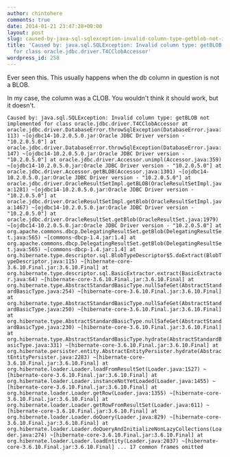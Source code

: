 ```yaml
---
author: chintohere
comments: true
date: 2014-01-21 23:47:28+00:00
layout: post
slug: caused-by-java-sql-sqlexception-invalid-column-type-getblob-not-implemented-for-class-oracle-jdbc-driver-t4cclobaccessor
title: 'Caused by: java.sql.SQLException: Invalid column type: getBLOB not implemented
  for class oracle.jdbc.driver.T4CClobAccessor'
wordpress_id: 258
---
```


Ever seen this. This usually happens when the db column in question is not a BLOB.

In my case, the column was a CLOB. You wouldn't think it should work, but it doesn't.

`
Caused by: java.sql.SQLException: Invalid column type: getBLOB not implemented for class oracle.jdbc.driver.T4CClobAccessor
	at oracle.jdbc.driver.DatabaseError.throwSqlException(DatabaseError.java:113) ~[ojdbc14-10.2.0.5.0.jar:Oracle JDBC Driver version - "10.2.0.5.0"]
	at oracle.jdbc.driver.DatabaseError.throwSqlException(DatabaseError.java:147) ~[ojdbc14-10.2.0.5.0.jar:Oracle JDBC Driver version - "10.2.0.5.0"]
	at oracle.jdbc.driver.Accessor.unimpl(Accessor.java:359) ~[ojdbc14-10.2.0.5.0.jar:Oracle JDBC Driver version - "10.2.0.5.0"]
	at oracle.jdbc.driver.Accessor.getBLOB(Accessor.java:1301) ~[ojdbc14-10.2.0.5.0.jar:Oracle JDBC Driver version - "10.2.0.5.0"]
	at oracle.jdbc.driver.OracleResultSetImpl.getBLOB(OracleResultSetImpl.java:1281) ~[ojdbc14-10.2.0.5.0.jar:Oracle JDBC Driver version - "10.2.0.5.0"]
	at oracle.jdbc.driver.OracleResultSetImpl.getBlob(OracleResultSetImpl.java:1467) ~[ojdbc14-10.2.0.5.0.jar:Oracle JDBC Driver version - "10.2.0.5.0"]
	at oracle.jdbc.driver.OracleResultSet.getBlob(OracleResultSet.java:1979) ~[ojdbc14-10.2.0.5.0.jar:Oracle JDBC Driver version - "10.2.0.5.0"]
	at org.apache.commons.dbcp.DelegatingResultSet.getBlob(DelegatingResultSet.java:565) ~[commons-dbcp-1.4.jar:1.4]
	at org.apache.commons.dbcp.DelegatingResultSet.getBlob(DelegatingResultSet.java:565) ~[commons-dbcp-1.4.jar:1.4]
	at org.hibernate.type.descriptor.sql.BlobTypeDescriptor$5.doExtract(BlobTypeDescriptor.java:115) ~[hibernate-core-3.6.10.Final.jar:3.6.10.Final]
	at org.hibernate.type.descriptor.sql.BasicExtractor.extract(BasicExtractor.java:64) ~[hibernate-core-3.6.10.Final.jar:3.6.10.Final]
	at org.hibernate.type.AbstractStandardBasicType.nullSafeGet(AbstractStandardBasicType.java:254) ~[hibernate-core-3.6.10.Final.jar:3.6.10.Final]
	at org.hibernate.type.AbstractStandardBasicType.nullSafeGet(AbstractStandardBasicType.java:250) ~[hibernate-core-3.6.10.Final.jar:3.6.10.Final]
	at org.hibernate.type.AbstractStandardBasicType.nullSafeGet(AbstractStandardBasicType.java:230) ~[hibernate-core-3.6.10.Final.jar:3.6.10.Final]
	at org.hibernate.type.AbstractStandardBasicType.hydrate(AbstractStandardBasicType.java:331) ~[hibernate-core-3.6.10.Final.jar:3.6.10.Final]
	at org.hibernate.persister.entity.AbstractEntityPersister.hydrate(AbstractEntityPersister.java:2283) ~[hibernate-core-3.6.10.Final.jar:3.6.10.Final]
	at org.hibernate.loader.Loader.loadFromResultSet(Loader.java:1527) ~[hibernate-core-3.6.10.Final.jar:3.6.10.Final]
	at org.hibernate.loader.Loader.instanceNotYetLoaded(Loader.java:1455) ~[hibernate-core-3.6.10.Final.jar:3.6.10.Final]
	at org.hibernate.loader.Loader.getRow(Loader.java:1355) ~[hibernate-core-3.6.10.Final.jar:3.6.10.Final]
	at org.hibernate.loader.Loader.getRowFromResultSet(Loader.java:611) ~[hibernate-core-3.6.10.Final.jar:3.6.10.Final]
	at org.hibernate.loader.Loader.doQuery(Loader.java:829) ~[hibernate-core-3.6.10.Final.jar:3.6.10.Final]
	at org.hibernate.loader.Loader.doQueryAndInitializeNonLazyCollections(Loader.java:274) ~[hibernate-core-3.6.10.Final.jar:3.6.10.Final]
	at org.hibernate.loader.Loader.loadEntity(Loader.java:2037) ~[hibernate-core-3.6.10.Final.jar:3.6.10.Final]
	... 17 common frames omitted
`



